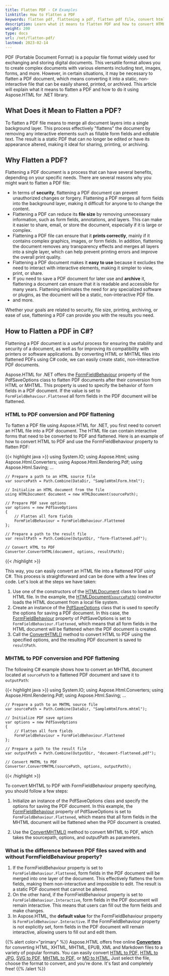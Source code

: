 ```yaml
---
title: Flatten PDF - C# Examples
linktitle: How to Flatten a PDF
keywords: flatten pdf, flattening a pdf, flatten pdf file, convert html to pdf, pdf document
description: Learn what it means to flatten PDF and how to convert HTML to PDF and flatten a PDF file using FormFieldBehaviour property.
weight: 200
type: docs
url: /net/flatten-pdf/
lastmod: 2023-02-14
---
```


PDF (Portable Document Format) is a popular file format widely used for exchanging and storing digital documents. This versatile format allows you to create complex documents with various elements including text, images, forms, and more. However, in certain situations, it may be necessary to flatten a PDF document, which means converting it into a static, non-interactive file that can be easily shared, printed, or archived. This article will explain what it means to flatten a PDF and how to do it using Aspose.HTML for .NET library.

## **What Does it Mean to Flatten a PDF?**

To flatten a PDF file means to merge all document layers into a single background layer. This process effectively "flattens" the document by removing any interactive elements such as fillable form fields and editable text. The result is a static PDF that can no longer be edited or have its appearance altered, making it ideal for sharing, printing, or archiving.

## **Why Flatten a PDF?**

Flattening a PDF document is a process that can have several benefits, depending on your specific needs. There are several reasons why you might want to flatten a PDF file:
 - In terms of **security**, flattening a PDF document can prevent unauthorized changes or forgery. Flattening a PDF merges all form fields into the background layer, making it difficult for anyone to to change the content.
 - Flattening a PDF can reduce its **file size** by removing unnecessary information, such as form fields, annotations, and layers. This can make it easier to share, email, or store the document, especially if it is large or complex.
 - Flattening a PDF file can ensure that it **prints correctly**, mainly if it contains complex graphics, images, or form fields. In addition, flattening the document removes any transparency effects and merges all layers into a single layer, which can help prevent printing errors and improve the overall print quality.
 - Flattening a PDF document makes it **easy to use** because it excludes the need to interact with interactive elements, making it simpler to view, print, or share.
 - If you need to save a PDF document for later use and **archive** it, flattening a document can ensure that it is readable and accessible for many years. Flattening eliminates the need for any specialized software or plugins, as the document will be a static, non-interactive PDF file.
 - and more.

 Whether your goals are related to security, file size, printing, archiving, or ease of use, flattening a PDF can provide you with the results you need.

## **How to Flatten a PDF in C#?**

Flattening a PDF document is a useful process for ensuring the stability and security of a document, as well as for improving its compatibility with printers or software applications. By converting HTML or MHTML files into flattened PDFs using C# code, we can easily create static, non-interactive PDF documents.

Aspose.HTML for .NET offers the [FormFieldBehaviour](https://reference.aspose.com/html/net/aspose.html.rendering.pdf/pdfrenderingoptions/formfieldbehaviour/) property of the PdfSaveOptions class to flatten PDF documents after their conversion from HTML or MHTML. This property is used to specify the behavior of form fields in a PDF document. If the value is set to `FormFieldBehaviour.Flattened` all form fields in the PDF document will be flattened.

### **HTML to PDF conversion and PDF flattening**

To flatten a PDF file using Aspose.HTML for .NET, you first need to convert an HTML file into a PDF document. The HTML file can contain interactive forms that need to be converted to PDF and flattened. Here is an example of how to convert HTML to PDF and use the FormFieldBehaviour property to flatten PDF:

{{< highlight java >}}
using System.IO;
using Aspose.Html;
using Aspose.Html.Converters;
using Aspose.Html.Rendering.Pdf;
using Aspose.Html.Saving;
...
     
    // Prepare a path to an HTML source file
    var sourcePath = Path.Combine(DataDir, "SampleHtmlForm.html");

    // Initialize an HTML document from the file
    using HTMLDocument document = new HTMLDocument(sourcePath);

    // Prepare PDF save options
    var options = new PdfSaveOptions
    {
        // Flatten all form fields
        FormFieldBehaviour = FormFieldBehaviour.Flattened
    };

    // Prepare a path to the result file
    var resultPath = Path.Combine(OutputDir, "form-flattened.pdf");

    // Convert HTML to PDF
    Converter.ConvertHTML(document, options, resultPath);
{{< /highlight >}}

This way, you can easily convert an HTML file into a flattened PDF using C#. This process is straightforward and can be done with a few lines of code. Let's look at the steps we have taken:

1. Use one of the constructors of the [HTMLDocument](https://reference.aspose.com/html/net/aspose.html/htmldocument/htmldocument/) class to load an HTML file. In the example, the [HTMLDocument(`sourcePath`)](https://reference.aspose.com/html/net/aspose.html/htmldocument/htmldocument/#constructor_10) constructor loads the HTML document from a local file system. 
2. Create an instance of the [PdfSaveOptions](https://reference.aspose.com/html/net/aspose.html.saving/pdfsaveoptions/) class that is used to specify the options for saving a PDF document. In this case, the [FormFieldBehaviour](https://reference.aspose.com/html/net/aspose.html.rendering.pdf/pdfrenderingoptions/formfieldbehaviour/) property of PdfSaveOptions is set to `FormFieldBehaviour.Flattened`, which means that all form fields in the HTML document will be flattened when the PDF document is created.
3. Call the [ConvertHTML()](https://reference.aspose.com/html/net/aspose.html.converters/converter/converthtml/#converthtml_7) method to convert HTML to PDF using the specified options, and the resulting PDF document is saved to `resultPath`.

### **MHTML to PDF conversion and PDF flattening**

The following C# example shows how to convert an MHTML document located at `sourcePath` to a flattened  PDF document and save it to `outputPath`:

{{< highlight java >}}
using System.IO;
using Aspose.Html.Converters;
using Aspose.Html.Rendering.Pdf;
using Aspose.Html.Saving;
...
     
    // Prepare a path to an MHTML source file
    var sourcePath = Path.Combine(DataDir, "SampleHtmlForm.mhtml");

    // Initialize PDF save options
    var options = new PdfSaveOptions
    {
        // Flatten all form fields
        FormFieldBehaviour = FormFieldBehaviour.Flattened
    };

    // Prepare a path to the result file
    var outputPath = Path.Combine(OutputDir, "document-flattened.pdf");

    // Convert MHTML to PDF
    Converter.ConvertMHTML(sourcePath, options, outputPath);
{{< /highlight >}}

To convert MHTML to PDF with FormFieldBehaviour property specifying, you should follow a few steps:

1. Initialize an instance of the PdfSaveOptions class and specify the options for saving the PDF document. In this example, the [FormFieldBehaviour](https://reference.aspose.com/html/net/aspose.html.rendering.pdf/pdfrenderingoptions/formfieldbehaviour/) property of PdfSaveOptions is set to `FormFieldBehaviour.Flattened`, which means that all form fields in the MHTML document will be flattened when the PDF document is created. 

2. Use the [ConvertMHTML()](https://reference.aspose.com/html/net/aspose.html.converters/converter/converthtml/#converthtml_7) method to convert MHTML to PDF, which takes the sourcepath, options, and outputPath as parameters.

### **What is the difference between PDF files saved with and without FormFieldBehaviour property?**

1. If the FormFieldBehaviour property is set to `FormFieldBehaviour.Flattened`, form fields in the PDF document will be merged into one layer of the document. This effectively flattens the form fields, making them non-interactive and impossible to edit. The result is a static PDF document that cannot be altered.
2. On the other hand, if the FormFieldBehaviour property is set to `FormFieldBehaviour.Interactive`, form fields in the PDF document will remain interactive. This means that users can fill out the form fields and make changes. 
3. In Aspose.HTML, the **default value** for the FormFieldBehaviour property is `FormFieldBehaviour.Interactive`. If the FormFieldBehaviour property is not explicitly set, form fields in the PDF document will remain interactive, allowing users to fill out and edit them.

{{% alert color="primary" %}} 
Aspose.HTML offers free online [**Converters**](https://products.aspose.app/html/conversion) for converting HTML, XHTML, MHTML, EPUB, XML and Markdown files to a variety of popular formats.  You can easily convert  [HTML to PDF,](https://products.aspose.app/html/conversion/html-to-pdf) [HTML to JPG,](https://products.aspose.app/html/conversion/html-to-jpg) [SVG to PDF,](https://products.aspose.app/svg/conversion/svg-to-pdf) [MHTML to PDF,](https://products.aspose.app/html/conversion/mhtml-to-pdf) or [MD to HTML.](https://products.aspose.app/html/conversion/md-to-html) Just select the file, choose the format to convert, and you're done. It's fast and completely free!
{{% /alert %}} 

